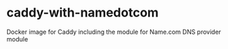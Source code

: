 # caddy-with-namedotcom
Docker image for Caddy including the module for Name.com DNS provider module
